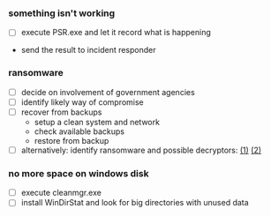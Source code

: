### something isn't working
 - [ ] execute PSR.exe and let it record what is happening
 - send the result to incident responder

### ransomware
- [ ] decide on involvement of government agencies 
- [ ] identify likely way of compromise
- [ ] recover from backups
  - setup a clean system and network
  - check available backups
  - restore from backup
- [ ] alternatively: identify ransomware and possible decryptors: [(1)](https://id-ransomware.malwarehunterteam.com/) [(2)](https://www.nomoreransom.org/)

### no more space on windows disk
 - [ ] execute cleanmgr.exe
 - [ ] install WinDirStat and look for big directories with unused data
